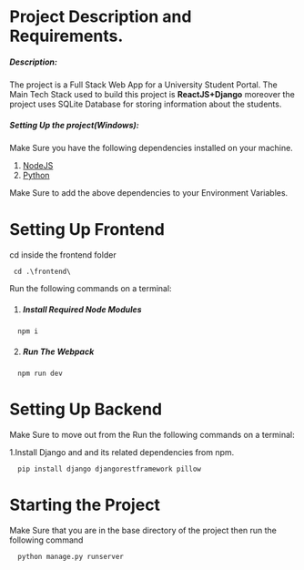 # Project Description and Requirements.

##### Description:
The project is a Full Stack Web App for a University Student Portal.
The Main Tech Stack used to build this project is **ReactJS+Django** moreover the project uses SQLite Database for storing information about the students.

##### Setting Up the project(Windows):
Make Sure you have the following dependencies installed on your machine.
 1. [NodeJS](https://nodejs.org/en/download/)
 2. [Python](https://www.python.org/downloads/)

Make Sure to add the above dependencies to your Environment Variables.

# Setting Up Frontend
 cd inside the frontend folder
 ```
  cd .\frontend\
 ```

Run the following commands on a terminal:
1. ##### Install Required Node Modules
```
  npm i
```
2. ##### Run The Webpack
```
  npm run dev
```

# Setting Up Backend
 Make Sure to move out from the 
Run the following commands on a terminal:

1.Install Django and and its related dependencies from npm.
```
  pip install django djangorestframework pillow
```
# Starting the Project 
Make Sure that you are in the base directory of the project then run the following command
```
  python manage.py runserver 
```
